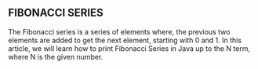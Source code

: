 ## FIBONACCI SERIES

The Fibonacci series is a series of elements where, the previous two elements are added to get the next element, starting with 0 and 1. In this article, we will learn how to print Fibonacci Series in Java up to the N term, where N is the given number.
